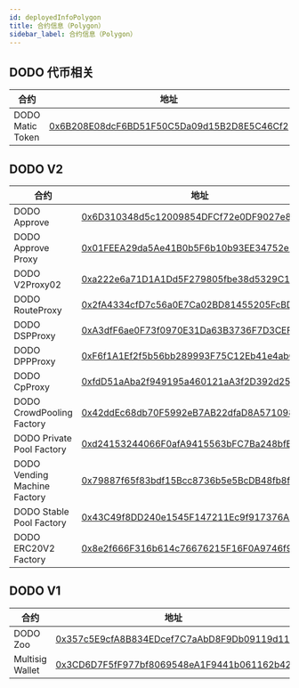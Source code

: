 ```yaml
---
id: deployedInfoPolygon
title: 合约信息（Polygon）
sidebar_label: 合约信息（Polygon）
---
```


## DODO 代币相关

| 合约                        | 地址                                                                                                                 |
| -------------------------  | -------------------------------------------------------------------------------------------------------------------- |
| DODO Matic Token            | [0x6B208E08dcF6BD51F50C5Da09d15B2D8E5C46Cf2](https://polygonscan.com/address/0x6B208E08dcF6BD51F50C5Da09d15B2D8E5C46Cf2) |

## DODO V2

| 合约                            | 地址                                                                                                               |
| ------------------------------ | --------------------------------------------------------------------------------------------------------------------- |
| DODO Approve                   | [0x6D310348d5c12009854DFCf72e0DF9027e8cb4f4](https://polygonscan.com/address/0x6D310348d5c12009854DFCf72e0DF9027e8cb4f4) |
| DODO Approve Proxy             | [0x01FEEA29da5Ae41B0b5F6b10b93EE34752eF80d7](https://polygonscan.com/address/0x01FEEA29da5Ae41B0b5F6b10b93EE34752eF80d7) |
| DODO V2Proxy02                 | [0xa222e6a71D1A1Dd5F279805fbe38d5329C1d0e70](https://polygonscan.com/address/0xa222e6a71D1A1Dd5F279805fbe38d5329C1d0e70) |
| DODO RouteProxy                | [0x2fA4334cfD7c56a0E7Ca02BD81455205FcBDc5E9](https://polygonscan.com/address/0x2fA4334cfD7c56a0E7Ca02BD81455205FcBDc5E9) |
| DODO DSPProxy                  | [0xA3dfF6ae0F73f0970E31Da63B3736F7D3CEF683e](https://polygonscan.com/address/0xA3dfF6ae0F73f0970E31Da63B3736F7D3CEF683e) |
| DODO DPPProxy                  | [0xF6f1A1Ef2f5b56bb289993F75C12Eb41e4abC2f7](https://polygonscan.com/address/0xF6f1A1Ef2f5b56bb289993F75C12Eb41e4abC2f7) |
| DODO CpProxy                   | [0xfdD51aAba2f949195a460121aA3f2D392d2524A9](https://polygonscan.com/address/0xfdD51aAba2f949195a460121aA3f2D392d2524A9) |
| DODO CrowdPooling Factory      | [0x42ddEc68db70F5992eB7AB22dfaD8A57109841C9](https://polygonscan.com/address/0x42ddEc68db70F5992eB7AB22dfaD8A57109841C9) |
| DODO Private Pool Factory      | [0xd24153244066F0afA9415563bFC7Ba248bfB7a51](https://polygonscan.com/address/0xd24153244066F0afA9415563bFC7Ba248bfB7a51) |
| DODO Vending Machine Factory   | [0x79887f65f83bdf15Bcc8736b5e5BcDB48fb8fE13](https://polygonscan.com/address/0x79887f65f83bdf15Bcc8736b5e5BcDB48fb8fE13) |
| DODO Stable Pool Factory       | [0x43C49f8DD240e1545F147211Ec9f917376Ac1e87](https://polygonscan.com/address/0x43C49f8DD240e1545F147211Ec9f917376Ac1e87) |
| DODO ERC20V2 Factory           | [0x8e2f666F316b614c76676215F16F0A9746f96a90](https://polygonscan.com/address/0x8e2f666F316b614c76676215F16F0A9746f96a90) |


## DODO V1

| 合约                            | 地址                                                                                                                  |
| ------------------------------ | --------------------------------------------------------------------------------------------------------------------  |
| DODO Zoo                       | [0x357c5E9cfA8B834EDcef7C7aAbD8F9Db09119d11](https://polygonscan.com/address/0x357c5E9cfA8B834EDcef7C7aAbD8F9Db09119d11) |
| Multisig Wallet                | [0x3CD6D7F5fF977bf8069548eA1F9441b061162b42](https://polygonscan.com/address/0x3CD6D7F5fF977bf8069548eA1F9441b061162b42) |

